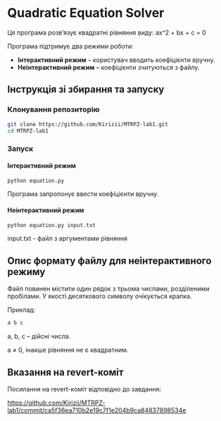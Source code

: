 # Quadratic Equation Solver

Ця програма розв’язує квадратні рівняння виду: ax^2 + bx + c = 0

Програма підтримує два режими роботи:
- **Інтерактивний режим** – користувач вводить коефіцієнти вручну.
- **Неінтерактивний режим** – коефіцієнти зчитуються з файлу.

## Інструкція зі збирання та запуску

### **Клонування репозиторію**
```sh
git clone https://github.com/Kirizii/MTRPZ-lab1.git
cd MTRPZ-lab1
```
### **Запуск**
#### Інтерактивний режим
```sh
python equation.py
```
Програма запропонує ввести коефіцієнти вручну.
#### Неінтерактивний режим
```sh
python equation.py input.txt
```
input.txt - файл з аргументами рівняння

## Опис формату файлу для неінтерактивного режиму
Файл повинен містити один рядок з трьома числами, розділеними пробілами. У якості десяткового символу очікується крапка.

Приклад:
```sh
a b c
```
a, b, c – дійсні числа.

a ≠ 0, інакше рівняння не є квадратним.

## Вказання на revert-коміт
Посилання на revert-коміт відповідно до завдання:

https://github.com/Kirizii/MTRPZ-lab1/commit/ca5f36ea710b2e19c7f1e204b9ca84837898534e
